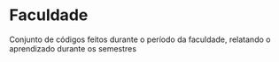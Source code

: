 # Faculdade
Conjunto de códigos feitos durante o período da faculdade, relatando o aprendizado durante os semestres
